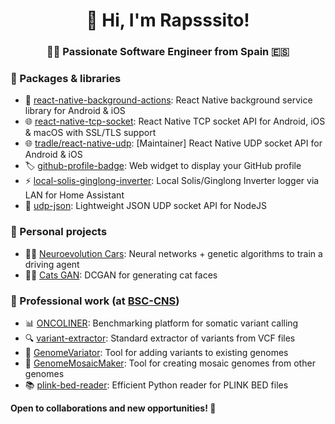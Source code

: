 <h1 align="center">👋 Hi, I'm Rapsssito!</h1>
<h3 align="center">🧑‍💻 Passionate Software Engineer from Spain 🇪🇸</h3>

### 🧰 Packages & libraries
- 📱 [react-native-background-actions](https://github.com/Rapsssito/react-native-background-actions): React Native background service library for Android & iOS
- 🌐 [react-native-tcp-socket](https://github.com/Rapsssito/react-native-tcp-socket): React Native TCP socket API for Android, iOS & macOS with SSL/TLS support
- 🌐 [tradle/react-native-udp](https://github.com/tradle/react-native-udp): [Maintainer] React Native UDP socket API for Android & iOS
- 🏷️ [github-profile-badge](https://github.com/Rapsssito/github-profile-badge): Web widget to display your GitHub profile
- ⚡ [local-solis-ginglong-inverter](https://github.com/Rapsssito/local-solis-ginglong-inverter): Local Solis/Ginglong Inverter logger via LAN for Home Assistant 
- 📨 [udp-json](https://github.com/Rapsssito/udp-json): Lightweight JSON UDP socket API for NodeJS

### 🎨 Personal projects
- 🧠🚗 [Neuroevolution Cars](https://github.com/Rapsssito/neuroevolution-cars): Neural networks + genetic algorithms to train a driving agent
- 🤖🐱 [Cats GAN](https://github.com/Rapsssito/cats-gan): DCGAN for generating cat faces

### 💼 Professional work (at [BSC-CNS](https://www.bsc.es/discover-bsc/organisation/scientific-structure/computational-genomics))
- 📊 [ONCOLINER](https://github.com/EUCANCan/oncoliner): Benchmarking platform for somatic variant calling
- 🔍 [variant-extractor](https://github.com/EUCANCan/variant-extractor): Standard extractor of variants from VCF files
- 🧬 [GenomeVariator](https://github.com/Computational-Genomics-BSC/GenomeVariator): Tool for adding variants to existing genomes
- 🧬 [GenomeMosaicMaker](https://github.com/Computational-Genomics-BSC/GenomeMosaicMaker): Tool for creating mosaic genomes from other genomes
- 📚 [plink-bed-reader](https://github.com/Computational-Genomics-BSC/plink-bed-reader): Efficient Python reader for PLINK BED files

**Open to collaborations and new opportunities! 🚀**
